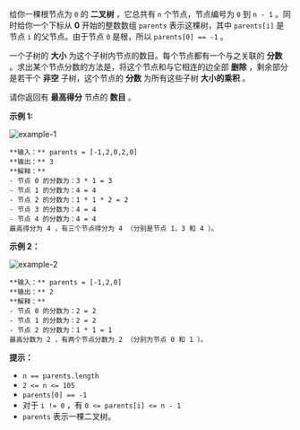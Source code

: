 给你一棵根节点为 `0` 的  **二叉树**  ，它总共有 `n` 个节点，节点编号为 `0` 到 `n - 1` 。同时给你一个下标从  **0**
开始的整数数组 `parents` 表示这棵树，其中 `parents[i]` 是节点 `i` 的父节点。由于节点 `0` 是根，所以
`parents[0] == -1` 。

一个子树的 **大小**  为这个子树内节点的数目。每个节点都有一个与之关联的  **分数**  。求出某个节点分数的方法是，将这个节点和与它相连的边全部
**删除**  ，剩余部分是若干个 **非空**  子树，这个节点的 **分数**  为所有这些子树 **大小的乘积**  。

请你返回有 **最高得分**  节点的 **数目**  。



**示例  1:**

![example-1](https://assets.leetcode.com/uploads/2021/10/03/example-1.png)

    
    
    **输入：** parents = [-1,2,0,2,0]
    **输出：** 3
    **解释：**
    - 节点 0 的分数为：3 * 1 = 3
    - 节点 1 的分数为：4 = 4
    - 节点 2 的分数为：1 * 1 * 2 = 2
    - 节点 3 的分数为：4 = 4
    - 节点 4 的分数为：4 = 4
    最高得分为 4 ，有三个节点得分为 4 （分别是节点 1，3 和 4 ）。
    

**示例 2：**

![example-2](https://assets.leetcode.com/uploads/2021/10/03/example-2.png)

    
    
    **输入：** parents = [-1,2,0]
    **输出：** 2
    **解释：**
    - 节点 0 的分数为：2 = 2
    - 节点 1 的分数为：2 = 2
    - 节点 2 的分数为：1 * 1 = 1
    最高分数为 2 ，有两个节点分数为 2 （分别为节点 0 和 1 ）。
    



**提示：**

  * `n == parents.length`
  * `2 <= n <= 105`
  * `parents[0] == -1`
  * 对于 `i != 0` ，有 `0 <= parents[i] <= n - 1`
  * `parents` 表示一棵二叉树。

